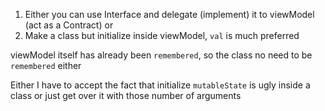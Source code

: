 1. Either you can use Interface and delegate (implement) it to viewModel (act as a Contract) or  
2. Make a class but initialize inside viewModel, `val` is much preferred 

viewModel itself has already been `remembered`, so the class no need to be `remembered` either  

Either I have to accept the fact that initialize `mutableState` is ugly inside a class or just get over it with those number of arguments
